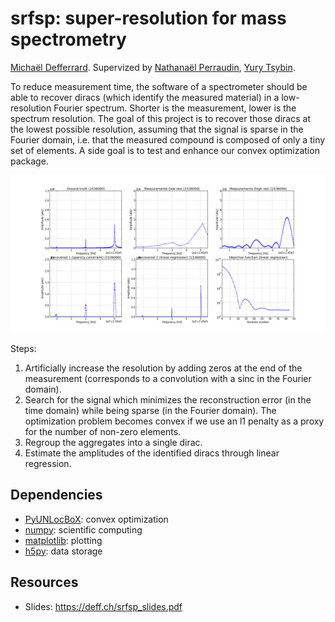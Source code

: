 # srfsp: super-resolution for mass spectrometry

[Michaël Defferrard](https://deff.ch).
Supervized by [Nathanaël Perraudin](https://perraudin.info),
[Yury Tsybin](https://www.linkedin.com/in/yury-tsybin-b243783).

To reduce measurement time, the software of a spectrometer should be able to
recover diracs (which identify the measured material) in a low-resolution
Fourier spectrum. Shorter is the measurement, lower is the spectrum resolution.
The goal of this project is to recover those diracs at the lowest possible
resolution, assuming that the signal is sparse in the Fourier domain, i.e. that
the measured compound is composed of only a tiny set of elements. A side goal
is to test and enhance our convex optimization package.

![Example](example.png)

Steps:

1. Artificially increase the resolution by adding zeros at the end of the
   measurement (corresponds to a convolution with a sinc in the Fourier domain).
2. Search for the signal which minimizes the reconstruction error (in the
   time domain) while being sparse (in the Fourier domain). The optimization
   problem becomes convex if we use an l1 penalty as a proxy for the number of
   non-zero elements.
3. Regroup the aggregates into a single dirac.
4. Estimate the amplitudes of the identified diracs through linear regression.

## Dependencies

* [PyUNLocBoX](https://github.com/epfl-lts2/pyunlocbox): convex optimization
* [numpy](http://www.numpy.org/): scientific computing
* [matplotlib](http://matplotlib.org/): plotting
* [h5py](http://www.h5py.org/): data storage

## Resources

* Slides: <https://deff.ch/srfsp_slides.pdf>
